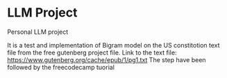 # LLM Project
Personal LLM project

It is a test and implementation of Bigram model on the US constitotion text file from the free gutenberg project file. Link to the text file: https://www.gutenberg.org/cache/epub/1/pg1.txt
The step have been followed by the freecodecamp tuorial
